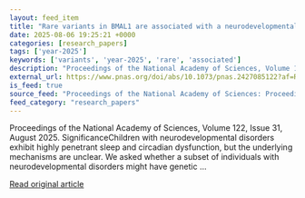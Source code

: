 ```yaml
---
layout: feed_item
title: "Rare variants in BMAL1 are associated with a neurodevelopmental syndrome"
date: 2025-08-06 19:25:21 +0000
categories: [research_papers]
tags: ['year-2025']
keywords: ['variants', 'year-2025', 'rare', 'associated']
description: "Proceedings of the National Academy of Sciences, Volume 122, Issue 31, August 2025"
external_url: https://www.pnas.org/doi/abs/10.1073/pnas.2427085122?af=R
is_feed: true
source_feed: "Proceedings of the National Academy of Sciences: Proceedings of the National Academy of Sciences: Table of Contents"
feed_category: "research_papers"
---
```


Proceedings of the National Academy of Sciences, Volume 122, Issue 31, August 2025. SignificanceChildren with neurodevelopmental disorders exhibit highly penetrant sleep and circadian dysfunction, but the underlying mechanisms are unclear. We asked whether a subset of individuals with neurodevelopmental disorders might have genetic ...

[Read original article](https://www.pnas.org/doi/abs/10.1073/pnas.2427085122?af=R)
